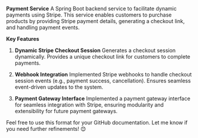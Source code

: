 **Payment Service**
A Spring Boot backend service to facilitate dynamic payments using Stripe. This service enables customers to purchase products by providing Stripe payment details, generating a checkout link, and handling payment events.

**Key Features**

1. **Dynamic Stripe Checkout Session**
Generates a checkout session dynamically.
Provides a unique checkout link for customers to complete payments.

2. **Webhook Integration**
Implemented Stripe webhooks to handle checkout session events (e.g., payment success, cancellation).
Ensures seamless event-driven updates to the system.

4. **Payment Gateway Interface**
Implemented a payment gateway interface for seamless integration with Stripe, ensuring modularity and extensibility for future payment gateways.

Feel free to use this format for your GitHub documentation. Let me know if you need further refinements! 😊
